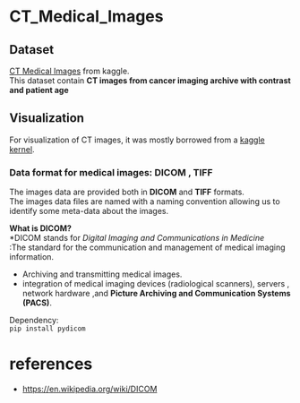 # CT_Medical_Images

## Dataset 
[CT Medical Images](https://www.kaggle.com/kmader/siim-medical-images) from kaggle.<br>
This dataset contain **CT images from cancer imaging archive with contrast and patient age**

## Visualization
For visualization of CT images, it was mostly borrowed from a [kaggle kernel](https://www.kaggle.com/gpreda/visualize-ct-dicom-data).

### Data format for medical images: DICOM , TIFF 
The images data are provided both in **DICOM** and **TIFF** formats.<br>
The images data files are named with a naming convention allowing us to identify some meta-data about the images.

**What is DICOM?** <br>
*DICOM stands for *Digital Imaging and Communications in Medicine* <br>
:The standard for the communication and management of medical imaging information.<br>
- Archiving and transmitting medical images.<br>
- integration of medical imaging devices (radiological scanners), servers , network hardware ,and **Picture Archiving and Communication Systems (PACS)**.


Dependency:<br>
  `pip install pydicom`


# references
- https://en.wikipedia.org/wiki/DICOM
